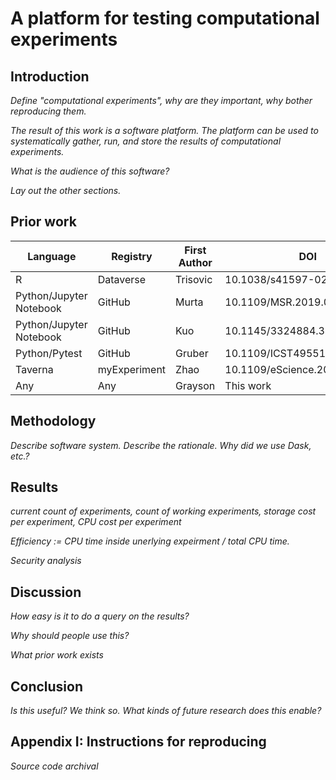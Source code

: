 # A platform for testing computational experiments

## Introduction

_Define "computational experiments", why are they important, why bother reproducing them._

_The result of this work is a software platform. The platform can be used to systematically gather, run, and store the results of computational experiments._

_What is the audience of this software?_

_Lay out the other sections._

## Prior work

| Language | Registry | First Author | DOI |
|------------|-----|------|---------|
| R | Dataverse | Trisovic | 10.1038/s41597-022-01143-6|
| Python/Jupyter Notebook | GitHub | Murta | 10.1109/MSR.2019.00077 |
| Python/Jupyter Notebook | GitHub | Kuo | 10.1145/3324884.3416585 |
| Python/Pytest | GitHub | Gruber | 10.1109/ICST49551.2021.00026 |
| Taverna | myExperiment | Zhao | 10.1109/eScience.2012.6404482 |
| Any | Any | Grayson | This work |

## Methodology

_Describe software system. Describe the rationale. Why did we use Dask, etc.?_

## Results

_current count of experiments, count of working experiments, storage cost per experiment, CPU cost per experiment_

_Efficiency := CPU time inside unerlying expeirment / total CPU time._

_Security analysis_

## Discussion

_How easy is it to do a query on the results?_

_Why should people use this?_

_What prior work exists_

## Conclusion

_Is this useful? We think so. What kinds of future research does this enable?_

## Appendix I: Instructions for reproducing

_Source code archival_

[1]: https://www.acm.org/publications/badging-terms
